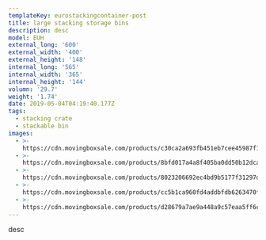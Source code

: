 ```yaml
---
templateKey: eurostackingcontainer-post
title: large stacking storage bins
description: desc
model: EUH
external_long: '600'
external_width: '400'
external_height: '148'
internal_long: '565'
internal_width: '365'
internal_height: '144'
volumn: '29.7'
weight: '1.74'
date: 2019-05-04T04:19:40.177Z
tags:
  - stacking crate
  - stackable bin
images:
  - >-
    https://cdn.movingboxsale.com/products/c30ca2a693fb451eb7cee45987f1739f.jpg
  - >-
    https://cdn.movingboxsale.com/products/8bfd017a4a8f405ba0dd50b12dcad5ee.jpg
  - >-
    https://cdn.movingboxsale.com/products/8023206692ec4bd9b5177f31297d4bd7.jpg
  - >-
    https://cdn.movingboxsale.com/products/cc5b1ca960fd4addbfdb6263470f06fa.jpg
  - >-
    https://cdn.movingboxsale.com/products/d28679a7ae9a448a9c57eaa5ff6ca5f1.jpg
---
```

desc
